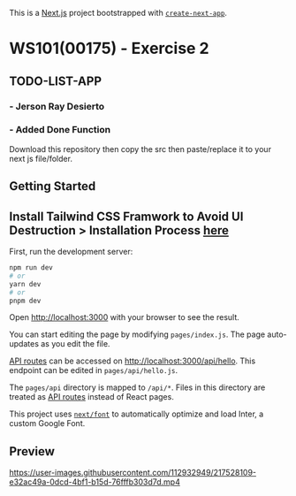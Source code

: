 This is a [Next.js](https://nextjs.org/) project bootstrapped with [`create-next-app`](https://github.com/vercel/next.js/tree/canary/packages/create-next-app).
# WS101(00175) - Exercise 2
## TODO-LIST-APP 
### - Jerson Ray Desierto
### - Added Done Function

Download this repository then copy the src then paste/replace it to your next js file/folder.

## Getting Started

## Install Tailwind CSS Framwork to Avoid UI Destruction > Installation Process <a href="https://tailwindcss.com/docs/guides/nextjs"> here </a>


First, run the development server:

```bash
npm run dev
# or
yarn dev
# or
pnpm dev
```

Open [http://localhost:3000](http://localhost:3000) with your browser to see the result.

You can start editing the page by modifying `pages/index.js`. The page auto-updates as you edit the file.

[API routes](https://nextjs.org/docs/api-routes/introduction) can be accessed on [http://localhost:3000/api/hello](http://localhost:3000/api/hello). This endpoint can be edited in `pages/api/hello.js`.

The `pages/api` directory is mapped to `/api/*`. Files in this directory are treated as [API routes](https://nextjs.org/docs/api-routes/introduction) instead of React pages.

This project uses [`next/font`](https://nextjs.org/docs/basic-features/font-optimization) to automatically optimize and load Inter, a custom Google Font.

## Preview

https://user-images.githubusercontent.com/112932949/217528109-e32ac49a-0dcd-4bf1-b15d-76fffb303d7d.mp4




